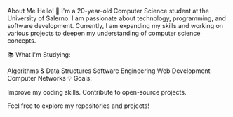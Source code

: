 About Me
Hello! 👋 I'm a 20-year-old Computer Science student at the University of Salerno.
I am passionate about technology, programming, and software development.
Currently, I am expanding my skills and working on various projects to deepen my understanding of computer science concepts.

📚 What I'm Studying:

Algorithms & Data Structures
Software Engineering
Web Development
Computer Networks
💡 Goals:

Improve my coding skills.
Contribute to open-source projects.


Feel free to explore my repositories and projects!


<!---
sepping12/sepping12 is a ✨ special ✨ repository because its `README.md` (this file) appears on your GitHub profile.
You can click the Preview link to take a look at your changes.
--->
